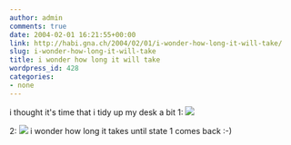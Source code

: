 ```yaml
---
author: admin
comments: true
date: 2004-02-01 16:21:55+00:00
link: http://habi.gna.ch/2004/02/01/i-wonder-how-long-it-will-take/
slug: i-wonder-how-long-it-will-take
title: i wonder how long it will take
wordpress_id: 428
categories:
- none
---
```


i thought it's time that i tidy up my desk a bit
1: [![](http://habi.gna.ch/blog/images/DSC02809_1-tm.jpg)](http://habi.gna.ch/blog/images/DSC02809_1.jpg)

2:  [![](http://habi.gna.ch/blog/images/DSC02815-tm.jpg)](http://habi.gna.ch/blog/images/DSC02815.jpg)
i wonder how long it takes until state 1 comes back :-)
